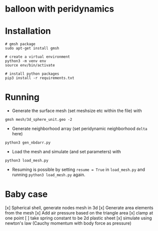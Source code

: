 # balloon with peridynamics

# Installation
```
# gmsh package
sudo apt-get install gmsh

# create a virtual environment
python3 -m venv env
source env/bin/activate

# install python packages
pip3 install -r requirements.txt
```

# Running

- Generate the surface mesh (set meshsize etc within the file) with
```
gmsh mesh/3d_sphere_unit.geo -2
```
- Generate neighborhood array (set peridynamic neighborhood `delta` here)
```
python3 gen_nbdarr.py
```
* Load the mesh and simulate (and set parameters) with 
```
python3 load_mesh.py
```
- Resuming is possible by setting `resume = True` in `load_mesh.py` and running `python3 load_mesh.py` again.


# Baby case
[x] Spherical shell, generate nodes mesh in 3d
[x] Generate area elements from the mesh
[x] Add air pressure based on the triangle area
[x] clamp at one point
[ ] take spring constant to be 2d plastic sheet
[x] simulate using newton's law (Cauchy momentum with body force as pressure) 
